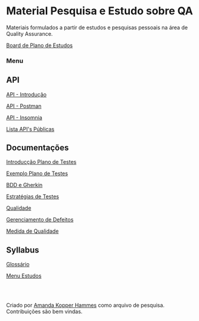 # Material Pesquisa e Estudo sobre QA

Materiais formulados a partir de estudos e pesquisas pessoais na área de Quality Assurance.

[Board de Plano de Estudos](https://github.com/users/amandahammes/projects/7/views/1) 


### Menu

## API

[API - Introdução](/API/api-intro.md)

[API - Postman](/API/postman.md)

[API - Insomnia](/API/insomnia.md)

[Lista API's Públicas](/API/apis-publicas.md)

## Documentações

[Introducção Plano de Testes](/Testware/Plano%20de%20Testes/plano-testes.md)

[Exemplo Plano de Testes](/Testware/Plano%20de%20Testes/plano-teste-bugbank.md)

[BDD e Gherkin](/Gherkin/bdd-gherkin.md)

[Estratégias de Testes](/Estratégias%20Testes/estrategias-teste.md)

[Qualidade](/qualidade/introducao.md)

[Gerenciamento de Defeitos](/qualidade/gerenciamento-defeitos.md)

[Medida de Qualidade](/qualidade/medida-qualidade.md)

## Syllabus

[Glossário](/Glossário/glossario.md)

[Menu Estudos](/Syllabus/menu.md)

<br><br>

Criado por [Amanda Kopper Hammes](https://github.com/amandahammes) como arquivo de pesquisa. Contribuições são bem vindas.
